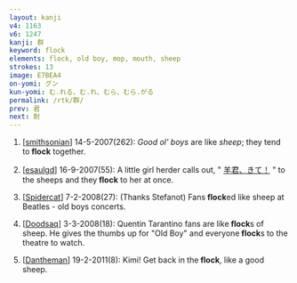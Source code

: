 ```yaml
---
layout: kanji
v4: 1163
v6: 1247
kanji: 群
keyword: flock
elements: flock, old boy, mop, mouth, sheep
strokes: 13
image: E7BEA4
on-yomi: グン
kun-yomi: む.れる、む.れ、むら、むら.がる
permalink: /rtk/群/
prev: 君
next: 耐
---
```


1) [<a href="http://kanji.koohii.com/profile/smithsonian">smithsonian</a>] 14-5-2007(262): <em>Good ol&#039; boys</em> are like <em>sheep</em>; they tend to<strong> flock</strong> together.

2) [<a href="http://kanji.koohii.com/profile/esaulgd">esaulgd</a>] 16-9-2007(55): A little girl herder calls out, &quot; <a href="midori://search?text=羊君、きて！">羊君、きて！</a> &quot; to the sheeps and they<strong> flock</strong> to her at once.

3) [<a href="http://kanji.koohii.com/profile/Spidercat">Spidercat</a>] 7-2-2008(27): (Thanks Stefanot) Fans<strong> flock</strong>ed like sheep at Beatles - old boys concerts.

4) [<a href="http://kanji.koohii.com/profile/Doodsaq">Doodsaq</a>] 3-3-2008(18): Quentin Tarantino fans are like<strong> flock</strong>s of sheep. He gives the thumbs up for &quot;Old Boy&quot; and everyone<strong> flock</strong>s to the theatre to watch.

5) [<a href="http://kanji.koohii.com/profile/Dantheman">Dantheman</a>] 19-2-2011(8): Kimi! Get back in the<strong> flock</strong>, like a good sheep.


